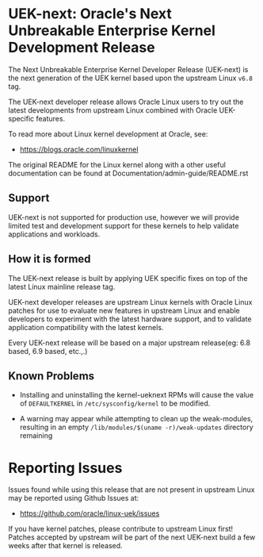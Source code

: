UEK-next: Oracle's Next Unbreakable Enterprise Kernel Development Release
=========================================================================

The Next Unbreakable Enterprise Kernel Developer Release (UEK-next) is the
next generation of the UEK kernel based upon the upstream Linux `v6.8` tag.

The UEK-next developer release allows Oracle Linux users to try out the latest
developments from upstream Linux combined with Oracle UEK-specific features.

To read more about Linux kernel development at Oracle, see:

- https://blogs.oracle.com/linuxkernel

The original README for the Linux kernel along with a other useful documentation
can be found at Documentation/admin-guide/README.rst

## Support

UEK-next is not supported for production use, however we will provide limited
test and development support for these kernels to help validate applications and
workloads.

## How it is formed

The UEK-next release is built by applying UEK specific fixes on top of the
latest Linux mainline release tag.

UEK-next developer releases are upstream Linux kernels with Oracle Linux patches
for use to evaluate new features in upstream Linux and enable developers to
experiment with the latest hardware support, and to validate application
compatibility with the latest kernels.

Every UEK-next release will be based on a major upstream release(eg: 6.8 based,
6.9 based, etc.,.)

## Known Problems

- Installing and uninstalling the kernel-ueknext RPMs will cause the value of
  `DEFAULTKERNEL` in `/etc/sysconfig/kernel` to be modified.

- A warning may appear while attempting to clean up the weak-modules, resulting
  in an empty `/lib/modules/$(uname -r)/weak-updates` directory remaining

# Reporting Issues

Issues found while using this release that are not present in upstream Linux may
be reported using Github Issues at:

- https://github.com/oracle/linux-uek/issues

If you have kernel patches, please contribute to upstream Linux first! Patches
accepted by upstream will be part of the next UEK-next build a few weeks after
that kernel is released.
